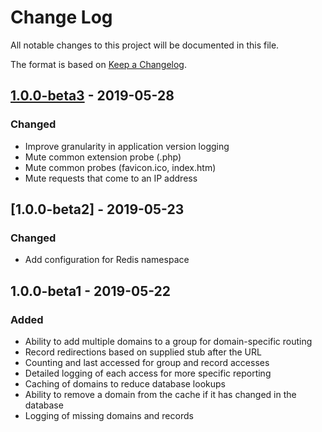 # Change Log
All notable changes to this project will be documented in this file.

The format is based on [Keep a Changelog](http://keepachangelog.com/).

## [1.0.0-beta3] - 2019-05-28
### Changed
 - Improve granularity in application version logging
 - Mute common extension probe (.php)
 - Mute common probes (favicon.ico, index.htm)
 - Mute requests that come to an IP address

## [1.0.0-beta2] - 2019-05-23
### Changed
 - Add configuration for Redis namespace

## 1.0.0-beta1 - 2019-05-22
### Added
 - Ability to add multiple domains to a group for domain-specific routing
 - Record redirections based on supplied stub after the URL
 - Counting and last accessed for group and record accesses
 - Detailed logging of each access for more specific reporting
 - Caching of domains to reduce database lookups
 - Ability to remove a domain from the cache if it has changed in the database
 - Logging of missing domains and records

[1.0.0-beta3]: https://github.com/mcld/shorturl/tree/v1.0.0-beta3
